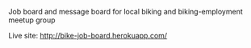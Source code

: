 Job board and message board for local biking and biking-employment meetup group


Live site: http://bike-job-board.herokuapp.com/
